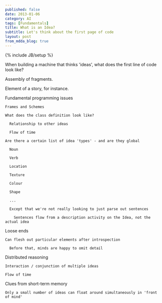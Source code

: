 ```yaml
---
published: false
date: 2013-01-06
category: AI
tags: [Fundamentals]
title: What is an Idea?
subtitle: Let's think about the first page of code
layout: post
from_mdda_blog: true
---
```

{% include JB/setup %}


When building a machine that thinks 'ideas', what does the first line of code look like?

Assembly of fragments.


Element of a story, for instance.

  Fundamental programming issues
  
    Frames and Schemes
    
    What does the class definition look like?
    
      Relationship to other ideas
      
      Flow of time
    
    Are there a certain list of idea 'types' - and are they global
    
      Noun
      
      Verb
      
      Location
      
      Texture
      
      Colour
      
      Shape
      
      ...
      
      Except that we're not really looking to just parse out sentences
      
        Sentences flow from a description activity on the Idea, not the actual idea
        
  
  Loose ends
  
    Can flesh out particular elements after introspection
    
      Before that, minds are happy to omit detail
  
  Distributed reasoning
  
    Interaction / conjunction of multiple ideas
    
    Flow of time
  
  Clues from short-term memory
  
    Only a small number of ideas can float around simultaneously in 'front of mind'
    
